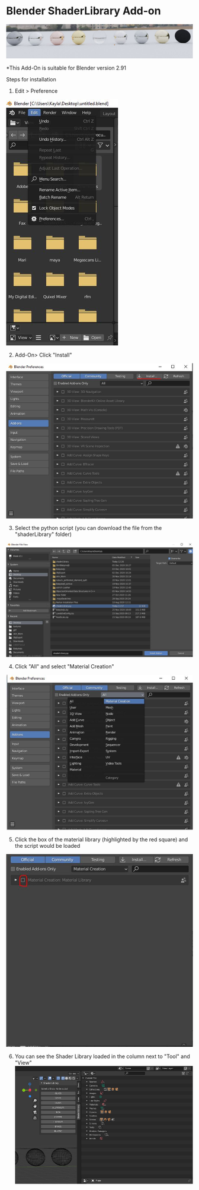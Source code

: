 # Blender ShaderLibrary Add-on

![alt text](https://github.com/moonyuet/ShaderLibraryBlendAdd-on/blob/main/shaderLibrary/shaderLibraryCapture.jpg?raw=true)


*This Add-On is suitable for Blender version 2.91

Steps for installation

1. Edit > Preference

![alt text](https://github.com/moonyuet/ShaderLibraryBlendAdd-on/blob/main/shaderLibrary/Step1.JPG?raw=true)


2. Add-On> Click "Install"

![alt text](https://github.com/moonyuet/ShaderLibraryBlendAdd-on/blob/main/shaderLibrary/Step2.JPG?raw=true)


3. Select the python script (you can download the file from the "shaderLibrary" folder)

![alt text](https://github.com/moonyuet/ShaderLibraryBlendAdd-on/blob/main/shaderLibrary/Step2.2.JPG?raw=true)


4. Click "All" and select "Material Creation"

![alt text](https://github.com/moonyuet/ShaderLibraryBlendAdd-on/blob/main/shaderLibrary/Step3.JPG?raw=true)


5. Click the box of the material library (highlighted by the red square) and the script would be loaded 

![alt text](https://github.com/moonyuet/ShaderLibraryBlendAdd-on/blob/main/shaderLibrary/Step4.JPG?raw=true)

6. You can see the Shader Library loaded in the column next to "Tool" and "View"
![alt text](https://github.com/moonyuet/ShaderLibraryBlendAdd-on/blob/main/shaderLibrary/Step5.JPG?raw=true)
